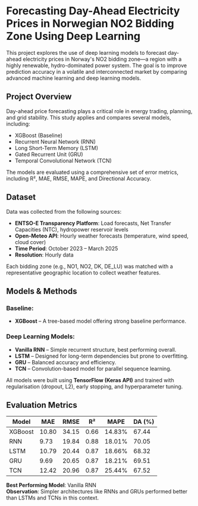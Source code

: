 # Forecasting Day-Ahead Electricity Prices in Norwegian NO2 Bidding Zone Using Deep Learning

This project explores the use of deep learning models to forecast day-ahead electricity prices in Norway's NO2 bidding zone—a region with a highly renewable, hydro-dominated power system. The goal is to improve prediction accuracy in a volatile and interconnected market by comparing advanced machine learning and deep learning models.

## Project Overview

Day-ahead price forecasting plays a critical role in energy trading, planning, and grid stability. This study applies and compares several models, including:
- XGBoost (Baseline)
- Recurrent Neural Network (RNN)
- Long Short-Term Memory (LSTM)
- Gated Recurrent Unit (GRU)
- Temporal Convolutional Network (TCN)

The models are evaluated using a comprehensive set of error metrics, including R², MAE, RMSE, MAPE, and Directional Accuracy.

## Dataset

Data was collected from the following sources:
- **ENTSO-E Transparency Platform**: Load forecasts, Net Transfer Capacities (NTC), hydropower reservoir levels
- **Open-Meteo API**: Hourly weather forecasts (temperature, wind speed, cloud cover)
- **Time Period**: October 2023 – March 2025
- **Resolution**: Hourly data

Each bidding zone (e.g., NO1, NO2, DK, DE_LU) was matched with a representative geographic location to collect weather features.

## Models & Methods

### Baseline:
- **XGBoost** – A tree-based model offering strong baseline performance.

### Deep Learning Models:
- **Vanilla RNN** – Simple recurrent structure, best performing overall.
- **LSTM** – Designed for long-term dependencies but prone to overfitting.
- **GRU** – Balanced accuracy and efficiency.
- **TCN** – Convolution-based model for parallel sequence learning.

All models were built using **TensorFlow (Keras API)** and trained with regularisation (dropout, L2), early stopping, and hyperparameter tuning.

## Evaluation Metrics

| Model      | MAE     | RMSE    | R²     | MAPE   | DA (%) |
|------------|---------|---------|--------|--------|--------|
| XGBoost    | 10.80   | 34.15   | 0.66   | 14.83% | 67.44  |
| RNN        | 9.73    | 19.84   | 0.88   | 18.01% | 70.05  |
| LSTM       | 10.79   | 20.44   | 0.87   | 18.66% | 68.32  |
| GRU        | 9.69    | 20.65   | 0.87   | 18.21% | 69.51  |
| TCN        | 12.42   | 20.96   | 0.87   | 25.44% | 67.52  |

 **Best Performing Model**: Vanilla RNN  
**Observation**: Simpler architectures like RNNs and GRUs performed better than LSTMs and TCNs in this context.


